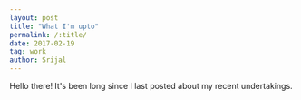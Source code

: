 ```yaml
---
layout: post
title: "What I'm upto"
permalink: /:title/
date: 2017-02-19
tag: work
author: Srijal
---
```


Hello there! It's been long since I last posted about my recent undertakings.
